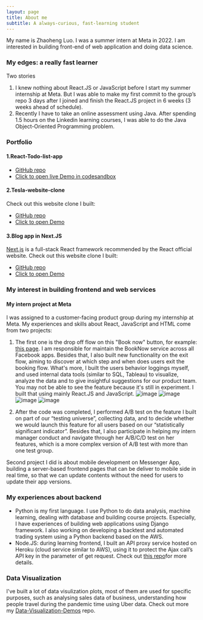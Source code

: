 ```yaml
---
layout: page
title: About me
subtitle: A always-curious, fast-learning student
---
```


My name is Zhaoheng Luo. I was a summer intern at Meta in 2022. I am interested in building front-end of web application and doing data science.

### My edges: a really fast learner
Two stories

1.	I knew nothing about React.JS or JavaScript before I start my summer internship at Meta. But I was able to make my first commit to the group’s repo 3 days after I joined and finish the React.JS project in 6 weeks (3 weeks ahead of schedule).
2.	Recently I have to take an online assessment using Java. After spending 1.5 hours on the Linkedin learning courses, I was able to do the Java Object-Oriented Programming problem.

### Portfolio

#### 1.React-Todo-list-app
- [GitHub repo](https://github.com/frank-1150/React-Todo-list-app)
- [Click to open live Demo in codesandbox](https://codesandbox.io/s/github/frank-1150/React-Todo-list-app)

#### 2.Tesla-website-clone
Check out this website clone I built:
- [GitHub repo](https://github.com/frank-1150/Tesla-website-clone)
- [Click to open Demo](https://frank-1150.github.io/)

#### 3.Blog app in Next.JS
[Next.js](https://nextjs.org/) is a full-stack React framework recommended by the React official website.
Check out this website clone I built:
- [GitHub repo](https://github.com/frank-1150/nextjs-blog-app)
- [Click to open Demo](nextjs-blog-app-eosin-seven.vercel.app)


### My interest in building frontend and web services

#### My intern project at Meta
I was assigned to a customer-facing product group during my internship at Meta. My experiences and skills about React, JavaScript and HTML come from two projects:

1.	The first one is the drop off flow on this "Book now" button, for example: [this page](https://www.facebook.com/Bestfriendssalon). I am responsible for maintain the BookNow service across all Facebook apps. Besides that, I also built new functionality on the exit flow, aiming to discover at which step and when does users exit the booking flow. What's more, I built the users behavior loggings myself, and used internal data tools (similar to SQL, Tableau) to visualize, analyze the data and to give insightful suggestions for our product team. You may not be able to see the feature because it's still in experiment. I built that using mainly React.JS and JavaScript. 
![image](https://user-images.githubusercontent.com/76094159/208993601-78dc2273-0c47-4ead-9e1e-45c4560feed6.png)
![image](https://user-images.githubusercontent.com/76094159/208993629-67e97cef-ae7e-4ee5-8668-8c7891320d1b.png)
![image](https://user-images.githubusercontent.com/76094159/208993639-5dc2429c-3861-4d54-8e8d-adac2ac8fc94.png)
![image](https://user-images.githubusercontent.com/76094159/208993660-7f0792ad-fd64-4b45-8bd7-85549f45b316.png)
 
     
2.	After the code was completed, I performed A/B test on the feature I built on part of our “testing universe”, collecting data, and to decide whether we would launch this feature for all users based on our “statistically significant indicator”. Besides that, I also participate in helping my intern manager conduct and navigate through her A/B/C/D test on her features, which is a more complex version of A/B test with more than one test group. 

Second project I did is about mobile development on Messenger App, building a server-based frontend pages that can be deliver to mobile side in real time, so that we can update contents without the need for users to update their app versions.

### My experiences about backend
-	Python is my first language. I use Python to do data analysis, machine learning, dealing with database and building course projects. Especially, I have experiences of building web applications using Django framework. I also working on developing a backtest and automated trading system using a Python backend based on the AWS.
-	Node.JS: during learning frontend, I built an API proxy service hosted on Heroku (cloud service similar to AWS), using it to protect the Ajax call’s API key in the parameter of get request. Check out [this repo](https://github.com/frank-1150/Explore-California )for more details. 


### Data Visualization
I've built a lot of data visulization plots, most of them are used for specific purposes, such as analysing sales data of business, understanding how people travel during the pandemic time using Uber data. 
Check out more my [Data-Visualization-Demos](https://github.com/frank-1150/Data-Visualization-Demos) repo.


